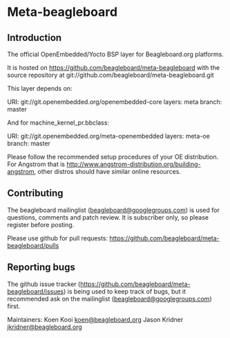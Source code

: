 Meta-beagleboard
================================

Introduction
-------------------------

The official OpenEmbedded/Yocto BSP layer for Beagleboard.org platforms.

It is hosted on https://github.com/beagleboard/meta-beagleboard with the source repository at git://github.com/beagleboard/meta-beagleboard.git

This layer depends on:

URI: git://git.openembedded.org/openembedded-core
layers: meta
branch: master

And for machine_kernel_pr.bbclass:

URI: git://git.openembedded.org/meta-openembedded
layers: meta-oe
branch: master

Please follow the recommended setup procedures of your OE distribution. For Angstrom that is http://www.angstrom-distribution.org/building-angstrom, other distros should have similar online resources.


Contributing
-------------------------

The beagleboard mailinglist (beagleboard@googlegroups.com) is used for questions, comments and patch review. It is subscriber only, so please register before posting.

Please use github for pull requests: https://github.com/beagleboard/meta-beagleboard/pulls

Reporting bugs
-------------------------

The github issue tracker (https://github.com/beagleboard/meta-beagleboard/issues) is being used to keep track of bugs, but it recommended ask on the mailinglist (beagleboard@googlegroups.com) first.

Maintainers: Koen Kooi <koen@beagleboard.org>
             Jason Kridner <jkridner@beagleboard.org>
